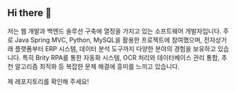 ## Hi there 👋

저는 웹 개발과 백엔드 솔루션 구축에 열정을 가지고 있는 소프트웨어 개발자입니다. 
주로 Java Spring MVC, Python, MySQL을 활용한 프로젝트에 참여했으며, 전자상거래 플랫폼부터 ERP 시스템, 데이터 분석 도구까지 다양한 분야의 경험을 보유하고 있습니다. 
특히 Brity RPA를 통한 자동화 시스템, OCR 처리와 데이터베이스 관리 통합, 추천 알고리즘 최적화 등 복잡한 문제 해결에 흥미를 느끼고 있습니다.


제 레포지토리를 확인해 주세요!

<!--
**yongwoon24/yongwoon24** is a ✨ _special_ ✨ repository because its `README.md` (this file) appears on your GitHub profile.

Here are some ideas to get you started:

- 🔭 I’m currently working on ...
- 🌱 I’m currently learning ...
- 👯 I’m looking to collaborate on ...
- 🤔 I’m looking for help with ...
- 💬 Ask me about ...
- 📫 How to reach me: ...
- 😄 Pronouns: ...
- ⚡ Fun fact: ...
-->
